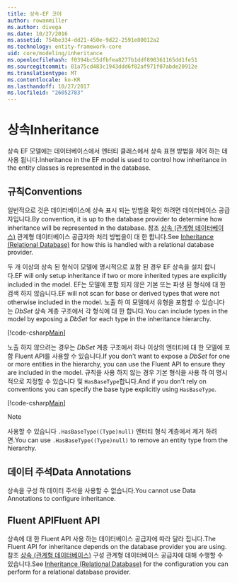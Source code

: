 ```yaml
---
title: 상속-EF 코어
author: rowanmiller
ms.author: divega
ms.date: 10/27/2016
ms.assetid: 754be334-dd21-450e-9d22-2591e80012a2
ms.technology: entity-framework-core
uid: core/modeling/inheritance
ms.openlocfilehash: f0394bc55dfbfea8277b1ddf898361165dd1fe51
ms.sourcegitcommit: 01a75cd483c1943ddd6f82af971f07abde20912e
ms.translationtype: MT
ms.contentlocale: ko-KR
ms.lasthandoff: 10/27/2017
ms.locfileid: "26052783"
---
```

# <a name="inheritance"></a><span data-ttu-id="75375-102">상속</span><span class="sxs-lookup"><span data-stu-id="75375-102">Inheritance</span></span>

<span data-ttu-id="75375-103">상속 EF 모델에는 데이터베이스에서 엔터티 클래스에서 상속 표현 방법을 제어 하는 데 사용 됩니다.</span><span class="sxs-lookup"><span data-stu-id="75375-103">Inheritance in the EF model is used to control how inheritance in the entity classes is represented in the database.</span></span>

## <a name="conventions"></a><span data-ttu-id="75375-104">규칙</span><span class="sxs-lookup"><span data-stu-id="75375-104">Conventions</span></span>

<span data-ttu-id="75375-105">일반적으로 것은 데이터베이스에 상속 표시 되는 방법을 확인 하려면 데이터베이스 공급자입니다.</span><span class="sxs-lookup"><span data-stu-id="75375-105">By convention, it is up to the database provider to determine how inheritance will be represented in the database.</span></span> <span data-ttu-id="75375-106">참조 [상속 (관계형 데이터베이스)](relational/inheritance.md) 관계형 데이터베이스 공급자와 처리 방법을이 대 한 합니다.</span><span class="sxs-lookup"><span data-stu-id="75375-106">See [Inheritance (Relational Database)](relational/inheritance.md) for how this is handled with a relational database provider.</span></span>

<span data-ttu-id="75375-107">두 개 이상의 상속 된 형식이 모델에 명시적으로 포함 된 경우 EF 상속을 설치 합니다.</span><span class="sxs-lookup"><span data-stu-id="75375-107">EF will only setup inheritance if two or more inherited types are explicitly included in the model.</span></span> <span data-ttu-id="75375-108">EF는 모델에 포함 되지 않은 기본 또는 파생 된 형식에 대 한 검색 하지 않습니다.</span><span class="sxs-lookup"><span data-stu-id="75375-108">EF will not scan for base or derived types that were not otherwise included in the model.</span></span> <span data-ttu-id="75375-109">노출 하 여 모델에서 유형을 포함할 수 있습니다는 *DbSet<TEntity>*  상속 계층 구조에서 각 형식에 대 한 합니다.</span><span class="sxs-lookup"><span data-stu-id="75375-109">You can include types in the model by exposing a *DbSet<TEntity>* for each type in the inheritance hierarchy.</span></span>

[!code-csharp[Main](../../../samples/core/Modeling/Conventions/Samples/InheritanceDbSets.cs?highlight=3-4&name=Model)]

<span data-ttu-id="75375-110">노출 하지 않으려는 경우는 *DbSet<TEntity>*  계층 구조에서 하나 이상의 엔터티에 대 한 모델에 포함 Fluent API를 사용할 수 있습니다.</span><span class="sxs-lookup"><span data-stu-id="75375-110">If you don't want to expose a *DbSet<TEntity>* for one or more entities in the hierarchy, you can use the Fluent API to ensure they are included in the model.</span></span>
<span data-ttu-id="75375-111">규칙을 사용 하지 않는 경우 기본 형식을 사용 하 여 명시적으로 지정할 수 있습니다 및 `HasBaseType`합니다.</span><span class="sxs-lookup"><span data-stu-id="75375-111">And if you don't rely on conventions you can specify the base type explicitly using `HasBaseType`.</span></span>

[!code-csharp[Main](../../../samples/core/Modeling/Conventions/Samples/InheritanceModelBuilder.cs?highlight=7&name=Context)]

> [!NOTE]
> <span data-ttu-id="75375-112">사용할 수 있습니다 `.HasBaseType((Type)null)` 엔터티 형식 계층에서 제거 하려면.</span><span class="sxs-lookup"><span data-stu-id="75375-112">You can use `.HasBaseType((Type)null)` to remove an entity type from the hierarchy.</span></span>

## <a name="data-annotations"></a><span data-ttu-id="75375-113">데이터 주석</span><span class="sxs-lookup"><span data-stu-id="75375-113">Data Annotations</span></span>

<span data-ttu-id="75375-114">상속을 구성 하 데이터 주석을 사용할 수 없습니다.</span><span class="sxs-lookup"><span data-stu-id="75375-114">You cannot use Data Annotations to configure inheritance.</span></span>

## <a name="fluent-api"></a><span data-ttu-id="75375-115">Fluent API</span><span class="sxs-lookup"><span data-stu-id="75375-115">Fluent API</span></span>

<span data-ttu-id="75375-116">상속에 대 한 Fluent API 사용 하는 데이터베이스 공급자에 따라 달라 집니다.</span><span class="sxs-lookup"><span data-stu-id="75375-116">The Fluent API for inheritance depends on the database provider you are using.</span></span> <span data-ttu-id="75375-117">참조 [상속 (관계형 데이터베이스)](relational/inheritance.md) 구성 관계형 데이터베이스 공급자에 대해 수행할 수 있습니다.</span><span class="sxs-lookup"><span data-stu-id="75375-117">See [Inheritance (Relational Database)](relational/inheritance.md) for the configuration you can perform for a relational database provider.</span></span>
